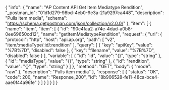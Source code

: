 {
  "info": {
    "name": "AP Content API Get Item Mediatype Rendition",
    "_postman_id": "01d1d279-98bd-4eb0-9e3a-21a9297ca448",
    "description": "Pulls item media",
    "schema": "https://schema.getpostman.com/json/collection/v2.0.0/"
  },
  "item": [
    {
      "name": "Item",
      "item": [
        {
          "id": "90c4faa2-a74e-4dad-a0b8-0ee69650cd12",
          "name": "getItemMediatypeRendition",
          "request": {
            "url": {
              "protocol": "http",
              "host": "api.ap.org",
              "path": [
                "v2",
                "item/:mediaType/:id/:rendition"
              ],
              "query": [
                {
                  "key": "apiKey",
                  "value": "%7B%7D",
                  "disabled": false
                },
                {
                  "key": "filename",
                  "value": "%7B%7D",
                  "disabled": false
                }
              ],
              "variable": [
                {
                  "id": "id",
                  "value": "{}",
                  "type": "string"
                },
                {
                  "id": "mediaType",
                  "value": "{}",
                  "type": "string"
                },
                {
                  "id": "rendition",
                  "value": "{}",
                  "type": "string"
                }
              ]
            },
            "method": "GET",
            "body": {
              "mode": "raw"
            },
            "description": "Pulls item media"
          },
          "response": [
            {
              "status": "OK",
              "code": 200,
              "name": "Response_200",
              "id": "8b906528-fe11-48ca-bce4-aae0f44a96fe"
            }
          ]
        }
      ]
    }
  ]
}
